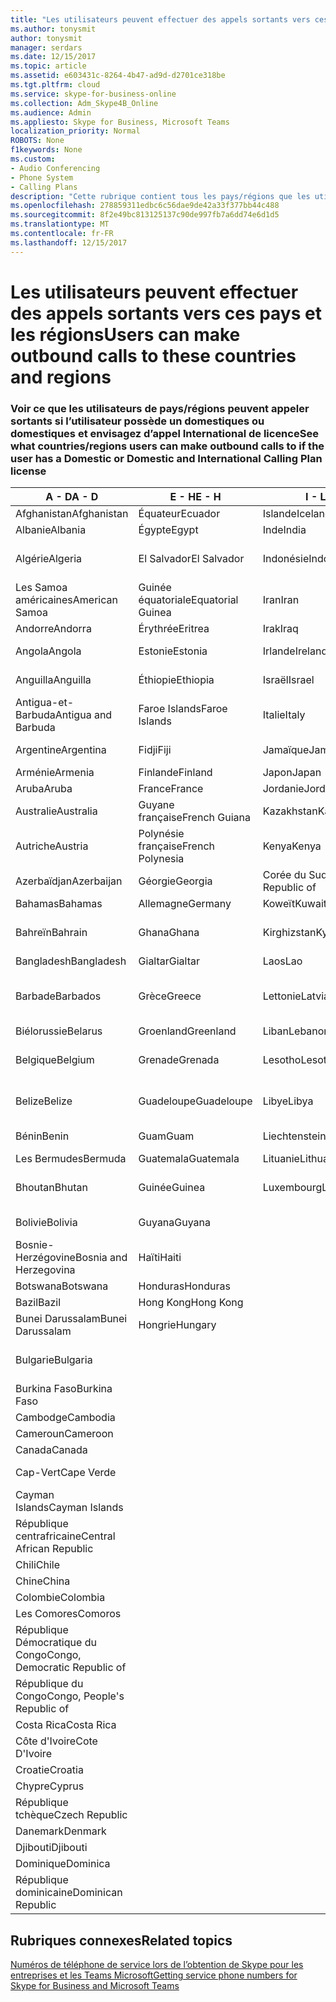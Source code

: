 ```yaml
---
title: "Les utilisateurs peuvent effectuer des appels sortants vers ces pays et les régions"
ms.author: tonysmit
author: tonysmit
manager: serdars
ms.date: 12/15/2017
ms.topic: article
ms.assetid: e603431c-8264-4b47-ad9d-d2701ce318be
ms.tgt.pltfrm: cloud
ms.service: skype-for-business-online
ms.collection: Adm_Skype4B_Online
ms.audience: Admin
ms.appliesto: Skype for Business, Microsoft Teams
localization_priority: Normal
ROBOTS: None
f1keywords: None
ms.custom:
- Audio Conferencing
- Phone System
- Calling Plans
description: "Cette rubrique contient tous les pays/régions que les utilisateurs peuvent placer des appels sortants destinés à s’ils disposent d’un Plan d’appel."
ms.openlocfilehash: 278859311edbc6c56dae9de42a33f377bb44c488
ms.sourcegitcommit: 8f2e49bc813125137c90de997fb7a6dd74e6d1d5
ms.translationtype: MT
ms.contentlocale: fr-FR
ms.lasthandoff: 12/15/2017
---
```

# <a name="users-can-make-outbound-calls-to-these-countries-and-regions"></a><span data-ttu-id="0fb84-103">Les utilisateurs peuvent effectuer des appels sortants vers ces pays et les régions</span><span class="sxs-lookup"><span data-stu-id="0fb84-103">Users can make outbound calls to these countries and regions</span></span>

### <a name="see-what-countriesregions-users-can-make-outbound-calls-to-if-the-user-has-a-domestic-or-domestic-and-international-calling-plan-license"></a><span data-ttu-id="0fb84-104">Voir ce que les utilisateurs de pays/régions peuvent appeler sortants si l’utilisateur possède un domestiques ou domestiques et envisagez d’appel International de licence</span><span class="sxs-lookup"><span data-stu-id="0fb84-104">See what countries/regions users can make outbound calls to if the user has a Domestic or Domestic and International Calling Plan license</span></span>


|<span data-ttu-id="0fb84-105">**A - D**</span><span class="sxs-lookup"><span data-stu-id="0fb84-105">**A - D**</span></span>| <span data-ttu-id="0fb84-106">**E - H**</span><span class="sxs-lookup"><span data-stu-id="0fb84-106">**E - H**</span></span>|<span data-ttu-id="0fb84-107">**I - L**</span><span class="sxs-lookup"><span data-stu-id="0fb84-107">**I - L**</span></span>|<span data-ttu-id="0fb84-108">**M - O**</span><span class="sxs-lookup"><span data-stu-id="0fb84-108">**M - O**</span></span>|<span data-ttu-id="0fb84-109">**P - S**</span><span class="sxs-lookup"><span data-stu-id="0fb84-109">**P - S**</span></span>|<span data-ttu-id="0fb84-110">**T - Z**</span><span class="sxs-lookup"><span data-stu-id="0fb84-110">**T - Z**</span></span>|
---|---|---|---|---|---|
|<span data-ttu-id="0fb84-111">Afghanistan</span><span class="sxs-lookup"><span data-stu-id="0fb84-111">Afghanistan</span></span>|<span data-ttu-id="0fb84-112">Équateur</span><span class="sxs-lookup"><span data-stu-id="0fb84-112">Ecuador</span></span> |<span data-ttu-id="0fb84-113">Islande</span><span class="sxs-lookup"><span data-stu-id="0fb84-113">Iceland</span></span> |<span data-ttu-id="0fb84-114">Macau</span><span class="sxs-lookup"><span data-stu-id="0fb84-114">Macau</span></span> |<span data-ttu-id="0fb84-115">Pakistan</span><span class="sxs-lookup"><span data-stu-id="0fb84-115">Pakistan</span></span> |<span data-ttu-id="0fb84-116">Taïwan</span><span class="sxs-lookup"><span data-stu-id="0fb84-116">Taiwan</span></span>   |
|<span data-ttu-id="0fb84-117">Albanie</span><span class="sxs-lookup"><span data-stu-id="0fb84-117">Albania</span></span>|<span data-ttu-id="0fb84-118">Égypte</span><span class="sxs-lookup"><span data-stu-id="0fb84-118">Egypt</span></span> |<span data-ttu-id="0fb84-119">Inde</span><span class="sxs-lookup"><span data-stu-id="0fb84-119">India</span></span> |<span data-ttu-id="0fb84-120">Macédoine</span><span class="sxs-lookup"><span data-stu-id="0fb84-120">Macedonia</span></span> |<span data-ttu-id="0fb84-121">Les Palaos</span><span class="sxs-lookup"><span data-stu-id="0fb84-121">Palau</span></span> |<span data-ttu-id="0fb84-122">Tadjikistan</span><span class="sxs-lookup"><span data-stu-id="0fb84-122">Tajikistan</span></span>   |
|<span data-ttu-id="0fb84-123">Algérie</span><span class="sxs-lookup"><span data-stu-id="0fb84-123">Algeria</span></span>|<span data-ttu-id="0fb84-124">El Salvador</span><span class="sxs-lookup"><span data-stu-id="0fb84-124">El Salvador</span></span> |<span data-ttu-id="0fb84-125">Indonésie</span><span class="sxs-lookup"><span data-stu-id="0fb84-125">Indonesia</span></span> |<span data-ttu-id="0fb84-126">Malawi</span><span class="sxs-lookup"><span data-stu-id="0fb84-126">Malawi</span></span> |<span data-ttu-id="0fb84-127">Autorité palestinienne</span><span class="sxs-lookup"><span data-stu-id="0fb84-127">Palestinian Authority</span></span> |<span data-ttu-id="0fb84-128">Tanzanie</span><span class="sxs-lookup"><span data-stu-id="0fb84-128">Tanzania, United Republic of</span></span>  |
|<span data-ttu-id="0fb84-129">Les Samoa américaines</span><span class="sxs-lookup"><span data-stu-id="0fb84-129">American Samoa</span></span>|<span data-ttu-id="0fb84-130">Guinée équatoriale</span><span class="sxs-lookup"><span data-stu-id="0fb84-130">Equatorial Guinea</span></span> |<span data-ttu-id="0fb84-131">Iran</span><span class="sxs-lookup"><span data-stu-id="0fb84-131">Iran</span></span> |<span data-ttu-id="0fb84-132">Malaisie</span><span class="sxs-lookup"><span data-stu-id="0fb84-132">Malaysia</span></span> |<span data-ttu-id="0fb84-133">Panama</span><span class="sxs-lookup"><span data-stu-id="0fb84-133">Panama</span></span> | <span data-ttu-id="0fb84-134">Thaïlande</span><span class="sxs-lookup"><span data-stu-id="0fb84-134">Thailand</span></span>   |
|<span data-ttu-id="0fb84-135">Andorre</span><span class="sxs-lookup"><span data-stu-id="0fb84-135">Andorra</span></span> |<span data-ttu-id="0fb84-136">Érythrée</span><span class="sxs-lookup"><span data-stu-id="0fb84-136">Eritrea</span></span> |<span data-ttu-id="0fb84-137">Irak</span><span class="sxs-lookup"><span data-stu-id="0fb84-137">Iraq</span></span> |<span data-ttu-id="0fb84-138">Mali</span><span class="sxs-lookup"><span data-stu-id="0fb84-138">Mali</span></span> |<span data-ttu-id="0fb84-139">Paraguay</span><span class="sxs-lookup"><span data-stu-id="0fb84-139">Paraguay</span></span> |<span data-ttu-id="0fb84-140">Togo</span><span class="sxs-lookup"><span data-stu-id="0fb84-140">Togo</span></span>   |
|<span data-ttu-id="0fb84-141">Angola</span><span class="sxs-lookup"><span data-stu-id="0fb84-141">Angola</span></span> |<span data-ttu-id="0fb84-142">Estonie</span><span class="sxs-lookup"><span data-stu-id="0fb84-142">Estonia</span></span> |<span data-ttu-id="0fb84-143">Irlande</span><span class="sxs-lookup"><span data-stu-id="0fb84-143">Ireland</span></span> |<span data-ttu-id="0fb84-144">Malte</span><span class="sxs-lookup"><span data-stu-id="0fb84-144">Malta</span></span> |<span data-ttu-id="0fb84-145">Pérou</span><span class="sxs-lookup"><span data-stu-id="0fb84-145">Peru</span></span> | <span data-ttu-id="0fb84-146">Trinité-et-Tobago</span><span class="sxs-lookup"><span data-stu-id="0fb84-146">Trinidad and Tobago</span></span>  |
|<span data-ttu-id="0fb84-147">Anguilla</span><span class="sxs-lookup"><span data-stu-id="0fb84-147">Anguilla</span></span> |<span data-ttu-id="0fb84-148">Éthiopie</span><span class="sxs-lookup"><span data-stu-id="0fb84-148">Ethiopia</span></span> |<span data-ttu-id="0fb84-149">Israël</span><span class="sxs-lookup"><span data-stu-id="0fb84-149">Israel</span></span> |<span data-ttu-id="0fb84-150">Marshall (îles)</span><span class="sxs-lookup"><span data-stu-id="0fb84-150">Marshall Islands</span></span> | <span data-ttu-id="0fb84-151">Philippines</span><span class="sxs-lookup"><span data-stu-id="0fb84-151">Philippines</span></span> | <span data-ttu-id="0fb84-152">Turquie</span><span class="sxs-lookup"><span data-stu-id="0fb84-152">Turkey</span></span> |
|<span data-ttu-id="0fb84-153">Antigua-et-Barbuda</span><span class="sxs-lookup"><span data-stu-id="0fb84-153">Antigua and Barbuda</span></span> | <span data-ttu-id="0fb84-154">Faroe Islands</span><span class="sxs-lookup"><span data-stu-id="0fb84-154">Faroe Islands</span></span> |<span data-ttu-id="0fb84-155">Italie</span><span class="sxs-lookup"><span data-stu-id="0fb84-155">Italy</span></span> |<span data-ttu-id="0fb84-156">Martinique</span><span class="sxs-lookup"><span data-stu-id="0fb84-156">Martinique</span></span> |<span data-ttu-id="0fb84-157">Pologne</span><span class="sxs-lookup"><span data-stu-id="0fb84-157">Poland</span></span> |<span data-ttu-id="0fb84-158">Turkménistan</span><span class="sxs-lookup"><span data-stu-id="0fb84-158">Turkmenistan</span></span> |
|<span data-ttu-id="0fb84-159">Argentine</span><span class="sxs-lookup"><span data-stu-id="0fb84-159">Argentina</span></span>|<span data-ttu-id="0fb84-160">Fidji</span><span class="sxs-lookup"><span data-stu-id="0fb84-160">Fiji</span></span> |<span data-ttu-id="0fb84-161">Jamaïque</span><span class="sxs-lookup"><span data-stu-id="0fb84-161">Jamaica</span></span> |<span data-ttu-id="0fb84-162">Maurice</span><span class="sxs-lookup"><span data-stu-id="0fb84-162">Mauritius</span></span> |<span data-ttu-id="0fb84-163">Portugal</span><span class="sxs-lookup"><span data-stu-id="0fb84-163">Portugal</span></span> |<span data-ttu-id="0fb84-164">Îles Turques-et-Caïques</span><span class="sxs-lookup"><span data-stu-id="0fb84-164">Turks and Caicos</span></span>   |
|<span data-ttu-id="0fb84-165">Arménie</span><span class="sxs-lookup"><span data-stu-id="0fb84-165">Armenia</span></span> |<span data-ttu-id="0fb84-166">Finlande</span><span class="sxs-lookup"><span data-stu-id="0fb84-166">Finland</span></span> |<span data-ttu-id="0fb84-167">Japon</span><span class="sxs-lookup"><span data-stu-id="0fb84-167">Japan</span></span> |<span data-ttu-id="0fb84-168">Mayotte</span><span class="sxs-lookup"><span data-stu-id="0fb84-168">Mayotte</span></span> | <span data-ttu-id="0fb84-169">Porto Rico</span><span class="sxs-lookup"><span data-stu-id="0fb84-169">Puerto Rico</span></span> |<span data-ttu-id="0fb84-170">Ouganda</span><span class="sxs-lookup"><span data-stu-id="0fb84-170">Uganda</span></span>  |
|<span data-ttu-id="0fb84-171">Aruba</span><span class="sxs-lookup"><span data-stu-id="0fb84-171">Aruba</span></span> |<span data-ttu-id="0fb84-172">France</span><span class="sxs-lookup"><span data-stu-id="0fb84-172">France</span></span> |<span data-ttu-id="0fb84-173">Jordanie</span><span class="sxs-lookup"><span data-stu-id="0fb84-173">Jordan</span></span> |<span data-ttu-id="0fb84-174">Mexique</span><span class="sxs-lookup"><span data-stu-id="0fb84-174">Mexico</span></span> |<span data-ttu-id="0fb84-175">Qatar</span><span class="sxs-lookup"><span data-stu-id="0fb84-175">Qatar</span></span> | <span data-ttu-id="0fb84-176">Ukraine</span><span class="sxs-lookup"><span data-stu-id="0fb84-176">Ukraine</span></span>   |
|<span data-ttu-id="0fb84-177">Australie</span><span class="sxs-lookup"><span data-stu-id="0fb84-177">Australia</span></span> |<span data-ttu-id="0fb84-178">Guyane française</span><span class="sxs-lookup"><span data-stu-id="0fb84-178">French Guiana</span></span> |<span data-ttu-id="0fb84-179">Kazakhstan</span><span class="sxs-lookup"><span data-stu-id="0fb84-179">Kazakhstan</span></span> |<span data-ttu-id="0fb84-180">Micronésie</span><span class="sxs-lookup"><span data-stu-id="0fb84-180">Micronesia</span></span> |<span data-ttu-id="0fb84-181">Réunion</span><span class="sxs-lookup"><span data-stu-id="0fb84-181">Reunion</span></span> |<span data-ttu-id="0fb84-182">Émirats arabes unis</span><span class="sxs-lookup"><span data-stu-id="0fb84-182">United Arab Emirates (U.A.E)</span></span>  |
|<span data-ttu-id="0fb84-183">Autriche</span><span class="sxs-lookup"><span data-stu-id="0fb84-183">Austria</span></span> |<span data-ttu-id="0fb84-184">Polynésie française</span><span class="sxs-lookup"><span data-stu-id="0fb84-184">French Polynesia</span></span> |<span data-ttu-id="0fb84-185">Kenya</span><span class="sxs-lookup"><span data-stu-id="0fb84-185">Kenya</span></span> |<span data-ttu-id="0fb84-186">Moldavie</span><span class="sxs-lookup"><span data-stu-id="0fb84-186">Moldova, Republic of</span></span> |<span data-ttu-id="0fb84-187">Roumanie</span><span class="sxs-lookup"><span data-stu-id="0fb84-187">Romania</span></span> |<span data-ttu-id="0fb84-188">Royaume-Uni (R.-U.)</span><span class="sxs-lookup"><span data-stu-id="0fb84-188">United Kingdom (U.K.)</span></span> |
|<span data-ttu-id="0fb84-189">Azerbaïdjan</span><span class="sxs-lookup"><span data-stu-id="0fb84-189">Azerbaijan</span></span> |<span data-ttu-id="0fb84-190">Géorgie</span><span class="sxs-lookup"><span data-stu-id="0fb84-190">Georgia</span></span> |<span data-ttu-id="0fb84-191">Corée du Sud</span><span class="sxs-lookup"><span data-stu-id="0fb84-191">Korea, Republic of</span></span> |<span data-ttu-id="0fb84-192">Monaco</span><span class="sxs-lookup"><span data-stu-id="0fb84-192">Monaco</span></span> | <span data-ttu-id="0fb84-193">Russie</span><span class="sxs-lookup"><span data-stu-id="0fb84-193">Russian Federation</span></span> |<span data-ttu-id="0fb84-194">États-Unis</span><span class="sxs-lookup"><span data-stu-id="0fb84-194">United States (U.S.)</span></span>  |
|<span data-ttu-id="0fb84-195">Bahamas</span><span class="sxs-lookup"><span data-stu-id="0fb84-195">Bahamas</span></span> |<span data-ttu-id="0fb84-196">Allemagne</span><span class="sxs-lookup"><span data-stu-id="0fb84-196">Germany</span></span> |<span data-ttu-id="0fb84-197">Koweït</span><span class="sxs-lookup"><span data-stu-id="0fb84-197">Kuwait</span></span> |<span data-ttu-id="0fb84-198">Mongolie</span><span class="sxs-lookup"><span data-stu-id="0fb84-198">Mongolia</span></span> |<span data-ttu-id="0fb84-199">Rwanda</span><span class="sxs-lookup"><span data-stu-id="0fb84-199">Rwanda</span></span> | <span data-ttu-id="0fb84-200">Uruguay</span><span class="sxs-lookup"><span data-stu-id="0fb84-200">Uruguay</span></span> |
|<span data-ttu-id="0fb84-201">Bahreïn</span><span class="sxs-lookup"><span data-stu-id="0fb84-201">Bahrain</span></span> |<span data-ttu-id="0fb84-202">Ghana</span><span class="sxs-lookup"><span data-stu-id="0fb84-202">Ghana</span></span> |<span data-ttu-id="0fb84-203">Kirghizstan</span><span class="sxs-lookup"><span data-stu-id="0fb84-203">Kyrgyzstan</span></span> |<span data-ttu-id="0fb84-204">Monténégro</span><span class="sxs-lookup"><span data-stu-id="0fb84-204">Montenegro</span></span> | <span data-ttu-id="0fb84-205">Saint-Christophe-et-Niévès</span><span class="sxs-lookup"><span data-stu-id="0fb84-205">Saint Kitts and Nevis</span></span> |<span data-ttu-id="0fb84-206">Ouzbékistan</span><span class="sxs-lookup"><span data-stu-id="0fb84-206">Uzbekistan</span></span>  |
|<span data-ttu-id="0fb84-207">Bangladesh</span><span class="sxs-lookup"><span data-stu-id="0fb84-207">Bangladesh</span></span> |<span data-ttu-id="0fb84-208">Gialtar</span><span class="sxs-lookup"><span data-stu-id="0fb84-208">Gialtar</span></span> |<span data-ttu-id="0fb84-209">Laos</span><span class="sxs-lookup"><span data-stu-id="0fb84-209">Lao</span></span> |<span data-ttu-id="0fb84-210">Montserrat</span><span class="sxs-lookup"><span data-stu-id="0fb84-210">Montserrat</span></span> | <span data-ttu-id="0fb84-211">Sainte Lucie</span><span class="sxs-lookup"><span data-stu-id="0fb84-211">Saint Lucia</span></span> |<span data-ttu-id="0fb84-212">Vatican</span><span class="sxs-lookup"><span data-stu-id="0fb84-212">Vatican City State</span></span>  |
|<span data-ttu-id="0fb84-213">Barbade</span><span class="sxs-lookup"><span data-stu-id="0fb84-213">Barbados</span></span> |<span data-ttu-id="0fb84-214">Grèce</span><span class="sxs-lookup"><span data-stu-id="0fb84-214">Greece</span></span> |<span data-ttu-id="0fb84-215">Lettonie</span><span class="sxs-lookup"><span data-stu-id="0fb84-215">Latvia</span></span> |<span data-ttu-id="0fb84-216">Maroc</span><span class="sxs-lookup"><span data-stu-id="0fb84-216">Morocco</span></span> |<span data-ttu-id="0fb84-217">Saint-Vincent-et-les-Grenadines</span><span class="sxs-lookup"><span data-stu-id="0fb84-217">Saint Vincent and the Grenadines</span></span> |<span data-ttu-id="0fb84-218">Venezuela</span><span class="sxs-lookup"><span data-stu-id="0fb84-218">Venezuela</span></span>   |
|<span data-ttu-id="0fb84-219">Biélorussie</span><span class="sxs-lookup"><span data-stu-id="0fb84-219">Belarus</span></span> |<span data-ttu-id="0fb84-220">Groenland</span><span class="sxs-lookup"><span data-stu-id="0fb84-220">Greenland</span></span> |<span data-ttu-id="0fb84-221">Liban</span><span class="sxs-lookup"><span data-stu-id="0fb84-221">Lebanon</span></span> |<span data-ttu-id="0fb84-222">Mozambique</span><span class="sxs-lookup"><span data-stu-id="0fb84-222">Mozambique</span></span> | <span data-ttu-id="0fb84-223">Saint-Marin</span><span class="sxs-lookup"><span data-stu-id="0fb84-223">San Marino</span></span> |<span data-ttu-id="0fb84-224">Vietnam</span><span class="sxs-lookup"><span data-stu-id="0fb84-224">Viet Nam</span></span>  |
|<span data-ttu-id="0fb84-225">Belgique</span><span class="sxs-lookup"><span data-stu-id="0fb84-225">Belgium</span></span> |<span data-ttu-id="0fb84-226">Grenade</span><span class="sxs-lookup"><span data-stu-id="0fb84-226">Grenada</span></span> |<span data-ttu-id="0fb84-227">Lesotho</span><span class="sxs-lookup"><span data-stu-id="0fb84-227">Lesotho</span></span> |<span data-ttu-id="0fb84-228">Birmanie</span><span class="sxs-lookup"><span data-stu-id="0fb84-228">Myanmar</span></span> | <span data-ttu-id="0fb84-229">Arabie saoudite</span><span class="sxs-lookup"><span data-stu-id="0fb84-229">Saudi Arabia</span></span> | <span data-ttu-id="0fb84-230">Les îles Vierges britanniques</span><span class="sxs-lookup"><span data-stu-id="0fb84-230">Virgin Islands (British)</span></span> |
|<span data-ttu-id="0fb84-231">Belize</span><span class="sxs-lookup"><span data-stu-id="0fb84-231">Belize</span></span> |<span data-ttu-id="0fb84-232">Guadeloupe</span><span class="sxs-lookup"><span data-stu-id="0fb84-232">Guadeloupe</span></span> |<span data-ttu-id="0fb84-233">Libye</span><span class="sxs-lookup"><span data-stu-id="0fb84-233">Libya</span></span> |<span data-ttu-id="0fb84-234">Namibie</span><span class="sxs-lookup"><span data-stu-id="0fb84-234">Namibia</span></span> |<span data-ttu-id="0fb84-235">Sénégal</span><span class="sxs-lookup"><span data-stu-id="0fb84-235">Senegal</span></span> | <span data-ttu-id="0fb84-236">Les îles Vierges américaines</span><span class="sxs-lookup"><span data-stu-id="0fb84-236">Virgin Islands (U.S.)</span></span>  |
|<span data-ttu-id="0fb84-237">Bénin</span><span class="sxs-lookup"><span data-stu-id="0fb84-237">Benin</span></span> |<span data-ttu-id="0fb84-238">Guam</span><span class="sxs-lookup"><span data-stu-id="0fb84-238">Guam</span></span> |<span data-ttu-id="0fb84-239">Liechtenstein</span><span class="sxs-lookup"><span data-stu-id="0fb84-239">Liechtenstein</span></span> |<span data-ttu-id="0fb84-240">Népal</span><span class="sxs-lookup"><span data-stu-id="0fb84-240">Nepal</span></span> | <span data-ttu-id="0fb84-241">Serbie</span><span class="sxs-lookup"><span data-stu-id="0fb84-241">Serbia</span></span> | <span data-ttu-id="0fb84-242">Wallis-et-Futuna</span><span class="sxs-lookup"><span data-stu-id="0fb84-242">Wallis and Futuna Islands</span></span>  |
|<span data-ttu-id="0fb84-243">Les Bermudes</span><span class="sxs-lookup"><span data-stu-id="0fb84-243">Bermuda</span></span> |<span data-ttu-id="0fb84-244">Guatemala</span><span class="sxs-lookup"><span data-stu-id="0fb84-244">Guatemala</span></span> |<span data-ttu-id="0fb84-245">Lituanie</span><span class="sxs-lookup"><span data-stu-id="0fb84-245">Lithuania</span></span> |<span data-ttu-id="0fb84-246">Pays-Bas</span><span class="sxs-lookup"><span data-stu-id="0fb84-246">Netherlands</span></span> |<span data-ttu-id="0fb84-247">Singapour</span><span class="sxs-lookup"><span data-stu-id="0fb84-247">Singapore</span></span> |<span data-ttu-id="0fb84-248">Yémen</span><span class="sxs-lookup"><span data-stu-id="0fb84-248">Yemen</span></span> |
|<span data-ttu-id="0fb84-249">Bhoutan</span><span class="sxs-lookup"><span data-stu-id="0fb84-249">Bhutan</span></span> |<span data-ttu-id="0fb84-250">Guinée</span><span class="sxs-lookup"><span data-stu-id="0fb84-250">Guinea</span></span> |<span data-ttu-id="0fb84-251">Luxembourg</span><span class="sxs-lookup"><span data-stu-id="0fb84-251">Luxembourg</span></span> |<span data-ttu-id="0fb84-252">Les Antilles néerlandaises</span><span class="sxs-lookup"><span data-stu-id="0fb84-252">Netherlands Antilles</span></span> |<span data-ttu-id="0fb84-253">Slovaquie</span><span class="sxs-lookup"><span data-stu-id="0fb84-253">Slovakia</span></span> |<span data-ttu-id="0fb84-254">Zambie</span><span class="sxs-lookup"><span data-stu-id="0fb84-254">Zambia</span></span>  |
|<span data-ttu-id="0fb84-255">Bolivie</span><span class="sxs-lookup"><span data-stu-id="0fb84-255">Bolivia</span></span> |<span data-ttu-id="0fb84-256">Guyana</span><span class="sxs-lookup"><span data-stu-id="0fb84-256">Guyana</span></span>| |<span data-ttu-id="0fb84-257">Nouvelle-Calédonie</span><span class="sxs-lookup"><span data-stu-id="0fb84-257">New Caledonia</span></span> |<span data-ttu-id="0fb84-258">Slovénie</span><span class="sxs-lookup"><span data-stu-id="0fb84-258">Slovenia</span></span> |<span data-ttu-id="0fb84-259">Zimbabwe</span><span class="sxs-lookup"><span data-stu-id="0fb84-259">Zimbabwe</span></span> |
|<span data-ttu-id="0fb84-260">Bosnie-Herzégovine</span><span class="sxs-lookup"><span data-stu-id="0fb84-260">Bosnia and Herzegovina</span></span> |<span data-ttu-id="0fb84-261">Haïti</span><span class="sxs-lookup"><span data-stu-id="0fb84-261">Haiti</span></span> ||<span data-ttu-id="0fb84-262">Nouvelle-Zélande</span><span class="sxs-lookup"><span data-stu-id="0fb84-262">New Zealand</span></span> |<span data-ttu-id="0fb84-263">Afrique du Sud</span><span class="sxs-lookup"><span data-stu-id="0fb84-263">South Africa</span></span> | 
|<span data-ttu-id="0fb84-264">Botswana</span><span class="sxs-lookup"><span data-stu-id="0fb84-264">Botswana</span></span> |<span data-ttu-id="0fb84-265">Honduras</span><span class="sxs-lookup"><span data-stu-id="0fb84-265">Honduras</span></span> ||<span data-ttu-id="0fb84-266">Nicaragua</span><span class="sxs-lookup"><span data-stu-id="0fb84-266">Nicaragua</span></span> |<span data-ttu-id="0fb84-267">Espagne</span><span class="sxs-lookup"><span data-stu-id="0fb84-267">Spain</span></span> |
|<span data-ttu-id="0fb84-268">Bazil</span><span class="sxs-lookup"><span data-stu-id="0fb84-268">Bazil</span></span> |<span data-ttu-id="0fb84-269">Hong Kong</span><span class="sxs-lookup"><span data-stu-id="0fb84-269">Hong Kong</span></span> ||<span data-ttu-id="0fb84-270">Niger</span><span class="sxs-lookup"><span data-stu-id="0fb84-270">Niger</span></span> |<span data-ttu-id="0fb84-271">Sri Lanka</span><span class="sxs-lookup"><span data-stu-id="0fb84-271">Sri Lanka</span></span> | 
|<span data-ttu-id="0fb84-272">Bunei Darussalam</span><span class="sxs-lookup"><span data-stu-id="0fb84-272">Bunei Darussalam</span></span> |<span data-ttu-id="0fb84-273">Hongrie</span><span class="sxs-lookup"><span data-stu-id="0fb84-273">Hungary</span></span> ||<span data-ttu-id="0fb84-274">Nigeria</span><span class="sxs-lookup"><span data-stu-id="0fb84-274">Nigeria</span></span> |<span data-ttu-id="0fb84-275">St. Pierre et Miquelon</span><span class="sxs-lookup"><span data-stu-id="0fb84-275">St. Pierre and Miquelon</span></span> | 
|<span data-ttu-id="0fb84-276">Bulgarie</span><span class="sxs-lookup"><span data-stu-id="0fb84-276">Bulgaria</span></span> |||<span data-ttu-id="0fb84-277">Îles Mariannes du Nord</span><span class="sxs-lookup"><span data-stu-id="0fb84-277">Northern Mariana Islands</span></span> |<span data-ttu-id="0fb84-278">Soudan</span><span class="sxs-lookup"><span data-stu-id="0fb84-278">Sudan</span></span> |
|<span data-ttu-id="0fb84-279">Burkina Faso</span><span class="sxs-lookup"><span data-stu-id="0fb84-279">Burkina Faso</span></span> |||<span data-ttu-id="0fb84-280">Norvège</span><span class="sxs-lookup"><span data-stu-id="0fb84-280">Norway</span></span> |<span data-ttu-id="0fb84-281">Suriname</span><span class="sxs-lookup"><span data-stu-id="0fb84-281">Suriname</span></span> |
|<span data-ttu-id="0fb84-282">Cambodge</span><span class="sxs-lookup"><span data-stu-id="0fb84-282">Cambodia</span></span> |||<span data-ttu-id="0fb84-283">Oman</span><span class="sxs-lookup"><span data-stu-id="0fb84-283">Oman</span></span> |<span data-ttu-id="0fb84-284">Swaziland</span><span class="sxs-lookup"><span data-stu-id="0fb84-284">Swaziland</span></span> | 
|<span data-ttu-id="0fb84-285">Cameroun</span><span class="sxs-lookup"><span data-stu-id="0fb84-285">Cameroon</span></span> ||||<span data-ttu-id="0fb84-286">Suède</span><span class="sxs-lookup"><span data-stu-id="0fb84-286">Sweden</span></span> |
|<span data-ttu-id="0fb84-287">Canada</span><span class="sxs-lookup"><span data-stu-id="0fb84-287">Canada</span></span> ||||<span data-ttu-id="0fb84-288">Suisse</span><span class="sxs-lookup"><span data-stu-id="0fb84-288">Switzerland</span></span> | 
|<span data-ttu-id="0fb84-289">Cap-Vert</span><span class="sxs-lookup"><span data-stu-id="0fb84-289">Cape Verde</span></span> ||||<span data-ttu-id="0fb84-290">Syrie</span><span class="sxs-lookup"><span data-stu-id="0fb84-290">Syrian Arab Republic</span></span> |
|<span data-ttu-id="0fb84-291">Cayman Islands</span><span class="sxs-lookup"><span data-stu-id="0fb84-291">Cayman Islands</span></span> |
|<span data-ttu-id="0fb84-292">République centrafricaine</span><span class="sxs-lookup"><span data-stu-id="0fb84-292">Central African Republic</span></span> |
|<span data-ttu-id="0fb84-293">Chili</span><span class="sxs-lookup"><span data-stu-id="0fb84-293">Chile</span></span> |
|<span data-ttu-id="0fb84-294">Chine</span><span class="sxs-lookup"><span data-stu-id="0fb84-294">China</span></span> |
|<span data-ttu-id="0fb84-295">Colombie</span><span class="sxs-lookup"><span data-stu-id="0fb84-295">Colombia</span></span> |
|<span data-ttu-id="0fb84-296">Les Comores</span><span class="sxs-lookup"><span data-stu-id="0fb84-296">Comoros</span></span> |
|<span data-ttu-id="0fb84-297">République Démocratique du Congo</span><span class="sxs-lookup"><span data-stu-id="0fb84-297">Congo, Democratic Republic of</span></span> |
|<span data-ttu-id="0fb84-298">République du Congo</span><span class="sxs-lookup"><span data-stu-id="0fb84-298">Congo, People's Republic of</span></span> |
|<span data-ttu-id="0fb84-299">Costa Rica</span><span class="sxs-lookup"><span data-stu-id="0fb84-299">Costa Rica</span></span> |
|<span data-ttu-id="0fb84-300">Côte d'Ivoire</span><span class="sxs-lookup"><span data-stu-id="0fb84-300">Cote D'Ivoire</span></span> |
|<span data-ttu-id="0fb84-301">Croatie</span><span class="sxs-lookup"><span data-stu-id="0fb84-301">Croatia</span></span> |
|<span data-ttu-id="0fb84-302">Chypre</span><span class="sxs-lookup"><span data-stu-id="0fb84-302">Cyprus</span></span> |
|<span data-ttu-id="0fb84-303">République tchèque</span><span class="sxs-lookup"><span data-stu-id="0fb84-303">Czech Republic</span></span> |
|<span data-ttu-id="0fb84-304">Danemark</span><span class="sxs-lookup"><span data-stu-id="0fb84-304">Denmark</span></span> |
|<span data-ttu-id="0fb84-305">Djibouti</span><span class="sxs-lookup"><span data-stu-id="0fb84-305">Djibouti</span></span> |
|<span data-ttu-id="0fb84-306">Dominique</span><span class="sxs-lookup"><span data-stu-id="0fb84-306">Dominica</span></span> |
|<span data-ttu-id="0fb84-307">République dominicaine</span><span class="sxs-lookup"><span data-stu-id="0fb84-307">Dominican Republic</span></span> |

## <a name="related-topics"></a><span data-ttu-id="0fb84-308">Rubriques connexes</span><span class="sxs-lookup"><span data-stu-id="0fb84-308">Related topics</span></span>

[<span data-ttu-id="0fb84-309">Numéros de téléphone de service lors de l’obtention de Skype pour les entreprises et les Teams Microsoft</span><span class="sxs-lookup"><span data-stu-id="0fb84-309">Getting service phone numbers for Skype for Business and Microsoft Teams</span></span>](../what-is-phone-system-in-office-365/getting-service-phone-numbers.md)

